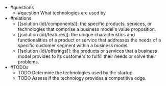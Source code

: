 - #questions
	- #question What technologies are used by
- #relations
	- [[solution (id)/components]]: the specific products, services, or technologies that comprise a business model's value proposition.
	- [[solution (id)/features]]: the unique characteristics and functionalities of a product or service that addresses the needs of a specific customer segment within a business model.
	- [[solution (id)/offerings]]: the products or services that a business model provides to its customers to fulfill their needs or solve their problems.
- #TODOs
	- TODO Determine the technologies used by the startup
	- TODO  Assess if the technology provides a competitive edge.












